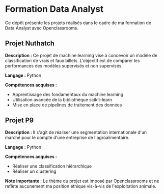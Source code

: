 # Formation Data Analyst

Ce dépôt présente les projets réalisés dans le cadre de ma formation de Data Analyst avec Openclassrooms.

## Projet Nuthatch

**Description :** Ce projet de machine learning vise à concevoir un modèle de classification de vrais et faux billets. L'objectif est de comparer les performances des modèles supervisés et non supervisés.

**Langage :** Python

**Compétences acquises :**
- Apprentissage des fondamentaux du machine learning
- Utilisation avancée de la bibliothèque scikit-learn
- Mise en place de pipelines de traitement des données

## Projet P9

**Description :** Il s'agit de réaliser une segmentation internationale d'un marché pour le compte d'une entreprise de l'agroalimentaire.

**Langage :** Python

**Compétences acquises :**
- Réaliser une classification hiérarchique
- Réaliser un clustering

**Note importante :** Le thème du projet est imposé par Openclassrooms et ne reflète aucunement ma position éthique vis-à-vis de l'exploitation animale.
